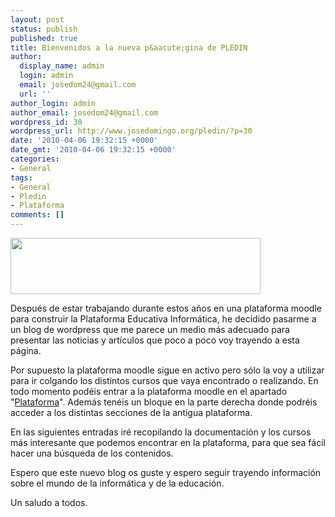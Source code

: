 ```yaml
---
layout: post
status: publish
published: true
title: Bienvenidos a la nueva p&aacute;gina de PLEDIN
author:
  display_name: admin
  login: admin
  email: josedom24@gmail.com
  url: ''
author_login: admin
author_email: josedom24@gmail.com
wordpress_id: 30
wordpress_url: http://www.josedomingo.org/pledin/?p=30
date: '2010-04-06 19:32:15 +0000'
date_gmt: '2010-04-06 19:32:15 +0000'
categories:
- General
tags:
- General
- Pledin
- Plataforma
comments: []
---
```

<p><a href="http://www.josedomingo.org/pledin/wp-content/uploads/2010/04/logo_3.gif"><img class="size-full wp-image-31 alignnone" title="logo_3" src="http://www.josedomingo.org/pledin/wp-content/uploads/2010/04/logo_3.gif" alt="" width="400" height="90" /></a></p>
<p>Despu&eacute;s de estar trabajando durante estos a&ntilde;os en una plataforma moodle para construir la Plataforma Educativa Inform&aacute;tica, he decidido pasarme a un blog de wordpress que me parece un medio m&aacute;s adecuado para presentar las noticias y art&iacute;culos que poco a poco voy trayendo a esta p&aacute;gina.</p>
<p>Por supuesto la plataforma moodle sigue en activo pero s&oacute;lo la voy a utilizar para ir colgando los distintos cursos que vaya encontrado o realizando. En todo momento pod&eacute;is entrar a la plataforma moodle en el apartado "<a href="http://www.josedomingo.org/web">Plataforma</a>". Adem&aacute;s ten&eacute;is un bloque en la parte derecha donde podr&eacute;is acceder a los distintas secciones de la antigua plataforma.</p>
<p>En las siguientes entradas ir&eacute; recopilando la documentaci&oacute;n y los cursos m&aacute;s interesante que podemos encontrar en la plataforma, para que sea f&aacute;cil hacer una b&uacute;squeda de los contenidos.</p>
<p>Espero que este nuevo blog os guste y espero seguir trayendo informaci&oacute;n sobre el mundo de la inform&aacute;tica y de la educaci&oacute;n.</p>
<p>Un saludo a todos.</p>
